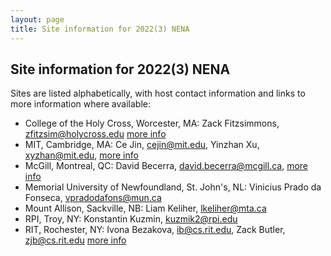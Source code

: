 ```yaml
---
layout: page
title: Site information for 2022(3) NENA
---
```


## Site information for 2022(3) NENA

Sites are listed alphabetically, with host contact information and links to more information where available:

- College of the Holy Cross, Worcester, MA: Zack Fitzsimmons, zfitzsim@holycross.edu [more info](https://mathcs.holycross.edu/~zfitzsim/icpc.html)
- MIT, Cambridge, MA:  Ce Jin, cejin@mit.edu, Yinzhan Xu, xyzhan@mit.edu, [more info](https://web.mit.edu/acmicpc/www/nena2022/)
- McGill, Montreal, QC: David Becerra, david.becerra@mcgill.ca, [more info](https://www.cs.mcgill.ca/acm-icpc/)
- Memorial University of Newfoundland, St. John's, NL: Vinicius Prado da Fonseca, vpradodafons@mun.ca
- Mount Allison, Sackville, NB:  Liam Keliher, lkeliher@mta.ca
- RPI, Troy, NY: Konstantin Kuzmin, kuzmik2@rpi.edu
- RIT, Rochester, NY: Ivona Bezakova, ib@cs.rit.edu, Zack Butler, zjb@cs.rit.edu [more info](/rit_info.html)
